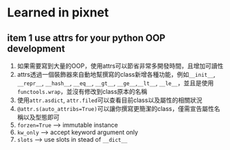 # Learned in pixnet

## item 1 use attrs for your python OOP development

1. 如果需要寫到大量的OOP，使用attrs可以節省非常多開發時間，且增加可讀性
2. attrs透過一個裝飾器來自動地幫撰寫的class新增各種功能，例如`__init__`, `__repr__`, `__hash__`, `__eq__`, `__gt__`, `__ge__`,`__lt__`, `__le__`，並且是使用`functools.wrap`，並沒有修改到class原本的名稱
3. 使用`attr.asdict`, `attr.filed`可以查看目前class以及屬性的相關狀況
4. `@attr.s(auto_attribs=True)`可以讓你撰寫更簡潔的class，僅需宣告屬性名稱以及型態即可
5. `forzen=True` --> immutable instance
6. `kw_only` --> accept keyword argument only
7. `slots` --> use slots in stead of `__dict__`